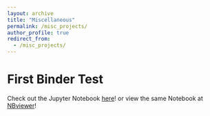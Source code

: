 ```yaml
---
layout: archive
title: "Miscellaneous"
permalink: /misc_projects/
author_profile: true
redirect_from:
  - /misc_projects/
---
```


# First Binder Test
Check out the Jupyter Notebook <a href="https://mybinder.org/v2/gh/reyannlarkey/binder_test/master?filepath=main.ipynb" target="_blank">here</a>!
or view the same Notebook at <a href="https://nbviewer.jupyter.org/github/reyannlarkey/binder_test/blob/master/main.ipynb" target="_blank">NBviewer</a>!

